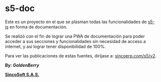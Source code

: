 # s5-doc

Este es un proyecto en el que se plasman todas las funcionalidades de [s5-js](https://github.com/SincoSoft-GoldenBerry/S5) en forma de documentación.

Se realizó con el fin de lograr una PWA de documentación para poder acceder a sus secciones y funcionalidades sin necesidad de acceso a internet, y así lograr tener disponibilidad de 100%.

Para ver las publicaciones de estas fuentes, diríjase a: [sincoerp.com/s5/v2](https://sincoerp.com/s5/v2/).

**By: *GoldenBerry***

**[SincoSoft S.A.S.](https://www.sinco.com.co)**
